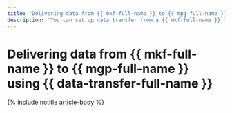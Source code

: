 ```yaml
---
title: "Delivering data from {{ mkf-full-name }} to {{ mpg-full-name }} using {{ data-transfer-full-name }}"
description: "You can set up data transfer from a {{ mkf-full-name }} topic to {{ mgp-full-name }} using {{ data-transfer-full-name }}."
---
```


# Delivering data from {{ mkf-full-name }} to {{ mgp-full-name }} using {{ data-transfer-full-name }}

{% include notitle [article-body](../../_tutorials/dataplatform/datatransfer/managed-kafka-to-greenplum.md) %}
